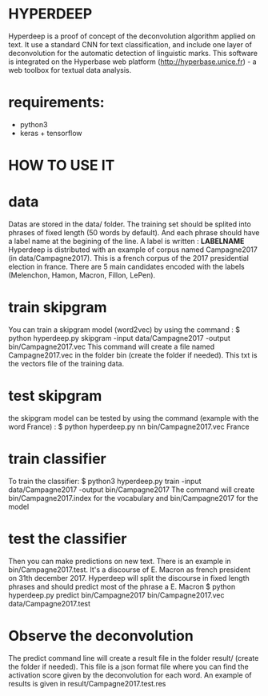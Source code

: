 # HYPERDEEP
Hyperdeep is a proof of concept of the deconvolution algorithm applied on text.
It use a standard CNN for text classification, and include one layer of deconvolution for the automatic detection of linguistic marks. This software is integrated on the Hyperbase web platform (http://hyperbase.unice.fr) - a web toolbox for textual data analysis.

# requirements:
- python3
- keras + tensorflow

# HOW TO USE IT
# data
Datas are stored in the data/ folder. The training set should be splited into phrases of fixed length (50 words by default). And each phrase should have a label name at the begining of the line. A label is written : __LABELNAME__
Hyperdeep is distributed with an example of corpus named Campagne2017 (in data/Campagne2017). This is a french corpus of the 2017 presidential election in france. There are 5 main candidates encoded with the labels (Melenchon, Hamon, Macron, Fillon, LePen).

# train skipgram
You can train a skipgram model (word2vec) by using the command :
	$ python hyperdeep.py skipgram -input data/Campagne2017 -output bin/Campagne2017.vec
This command will create a file named Campagne2017.vec in the folder bin (create the folder if needed). This txt is the vectors file of the training data.

# test skipgram
the skipgram model can be tested by using the command (example with the word France) :
	$ python hyperdeep.py nn bin/Campagne2017.vec France

# train classifier
To train the classifier:
	$ python3 hyperdeep.py train -input data/Campagne2017 -output bin/Campagne2017
The command will create bin/Campagne2017.index for the vocabulary and bin/Campagne2017 for the model

# test the classifier
Then you can make predictions on new text. There is an example in bin/Campagne2017.test. It's a discourse of E. Macron as french president on 31th december 2017. Hyperdeep will split the discourse in fixed length phrases and should predict most of the phrase a E. Macron
	$ python hyperdeep.py predict bin/Campagne2017 bin/Campagne2017.vec data/Campagne2017.test

# Observe the deconvolution
The predict command line will create a result file in the folder result/ (create the folder if needed). This file is a json format file where you can find the activation score given by the deconvolution for each word. An example of results is given in result/Campagne2017.test.res